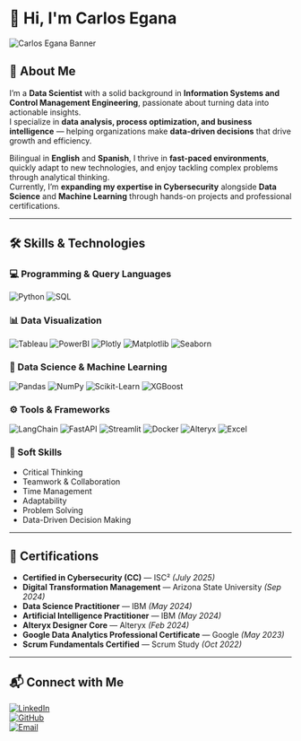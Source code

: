# 👋 Hi, I'm Carlos Egana

![Carlos Egana Banner](https://drive.google.com/uc?export=view&id=1M-ErbMd-KHDy9__-HaObOvsKtur8wRUy)

## 🚀 About Me

I’m a **Data Scientist** with a solid background in **Information Systems and Control Management Engineering**, passionate about turning data into actionable insights.  
I specialize in **data analysis, process optimization, and business intelligence** — helping organizations make **data-driven decisions** that drive growth and efficiency.  

Bilingual in **English** and **Spanish**, I thrive in **fast-paced environments**, quickly adapt to new technologies, and enjoy tackling complex problems through analytical thinking.  
Currently, I’m **expanding my expertise in Cybersecurity** alongside **Data Science** and **Machine Learning** through hands-on projects and professional certifications.  

---

## 🛠 Skills & Technologies

### 💻 Programming & Query Languages
![Python](https://img.shields.io/badge/Python-FFD43B?style=for-the-badge&logo=python&logoColor=blue)
![SQL](https://img.shields.io/badge/SQL-336791?style=for-the-badge&logo=postgresql&logoColor=white)

### 📊 Data Visualization
![Tableau](https://img.shields.io/badge/Tableau-E97627?style=for-the-badge&logo=Tableau&logoColor=white)
![PowerBI](https://img.shields.io/badge/PowerBI-F2C811?style=for-the-badge&logo=Power%20BI&logoColor=white)
![Plotly](https://img.shields.io/badge/Plotly-3F4F75?style=for-the-badge&logo=plotly&logoColor=white)
![Matplotlib](https://img.shields.io/badge/Matplotlib-11557c?style=for-the-badge&logo=plotly&logoColor=white)
![Seaborn](https://img.shields.io/badge/Seaborn-76B900?style=for-the-badge&logoColor=white)

### 🤖 Data Science & Machine Learning
![Pandas](https://img.shields.io/badge/Pandas-2C2D72?style=for-the-badge&logo=pandas&logoColor=white)
![NumPy](https://img.shields.io/badge/Numpy-777BB4?style=for-the-badge&logo=numpy&logoColor=white)
![Scikit-Learn](https://img.shields.io/badge/scikit_learn-F7931E?style=for-the-badge&logo=scikit-learn&logoColor=white)
![XGBoost](https://img.shields.io/badge/XGBoost-EB5E00?style=for-the-badge&logoColor=white)

### ⚙️ Tools & Frameworks
![LangChain](https://img.shields.io/badge/langchain-1C3C3C?style=for-the-badge&logo=langchain&logoColor=white)
![FastAPI](https://img.shields.io/badge/FastAPI-009688?style=for-the-badge&logo=fastapi&logoColor=white)
![Streamlit](https://img.shields.io/badge/Streamlit-FF4B4B?style=for-the-badge&logo=Streamlit&logoColor=white)
![Docker](https://img.shields.io/badge/Docker-2CA5E0?style=for-the-badge&logo=docker&logoColor=white)
![Alteryx](https://img.shields.io/badge/Alteryx-0079C1?style=for-the-badge&logo=alteryx&logoColor=white)
![Excel](https://img.shields.io/badge/Excel-217346?style=for-the-badge&logo=microsoftexcel&logoColor=white)

### 🧠 Soft Skills
- Critical Thinking  
- Teamwork & Collaboration  
- Time Management  
- Adaptability  
- Problem Solving  
- Data-Driven Decision Making  

---

## 📜 Certifications

- **Certified in Cybersecurity (CC)** — ISC² *(July 2025)*  
- **Digital Transformation Management** — Arizona State University *(Sep 2024)*  
- **Data Science Practitioner** — IBM *(May 2024)*  
- **Artificial Intelligence Practitioner** — IBM *(May 2024)*  
- **Alteryx Designer Core** — Alteryx *(Feb 2024)*  
- **Google Data Analytics Professional Certificate** — Google *(May 2023)*  
- **Scrum Fundamentals Certified** — Scrum Study *(Oct 2022)*  

---

## 📬 Connect with Me

[![LinkedIn](https://img.shields.io/badge/LinkedIn-0077B5?style=for-the-badge&logo=linkedin&logoColor=white)](https://www.linkedin.com/in/carlosegana)  
[![GitHub](https://img.shields.io/badge/GitHub-181717?style=for-the-badge&logo=github&logoColor=white)](https://github.com/Ciec91)  
[![Email](https://img.shields.io/badge/Email-carlos.egana%40gmail.com-red?style=for-the-badge&logo=gmail&logoColor=white)](mailto:carlos.egana@gmail.com)


